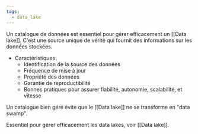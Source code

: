 ```yaml
---
tags:
  - data_lake
---
```

Un catalogue de données est essentiel pour gérer efficacement un [[Data lake]]. C'est une source unique de vérité qui fournit des informations sur les données stockées.

- Caractéristiques:
  * Identification de la source des données
  * Fréquence de mise à jour
  * Propriété des données
  * Garantie de reproductibilité
  * Bonnes pratiques pour assurer fiabilité, autonomie, scalabilité, et vitesse

Un catalogue bien géré évite que le [[Data lake]] ne se transforme en "data swamp".

Essentiel pour gérer efficacement les data lakes, voir [[Data lake]].